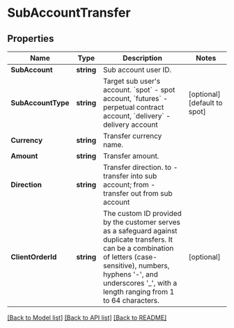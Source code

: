 # SubAccountTransfer

## Properties

Name | Type | Description | Notes
------------ | ------------- | ------------- | -------------
**SubAccount** | **string** | Sub account user ID. | 
**SubAccountType** | **string** | Target sub user&#39;s account. &#x60;spot&#x60; - spot account, &#x60;futures&#x60; - perpetual contract account, &#x60;delivery&#x60; - delivery account | [optional] [default to spot]
**Currency** | **string** | Transfer currency name. | 
**Amount** | **string** | Transfer amount. | 
**Direction** | **string** | Transfer direction. to - transfer into sub account; from - transfer out from sub account | 
**ClientOrderId** | **string** | The custom ID provided by the customer serves as a safeguard against duplicate transfers. It can be a combination of letters (case-sensitive), numbers, hyphens &#39;-&#39;, and underscores &#39;_&#39;, with a length ranging from 1 to 64 characters. | [optional] 

[[Back to Model list]](../README.md#documentation-for-models) [[Back to API list]](../README.md#documentation-for-api-endpoints) [[Back to README]](../README.md)


